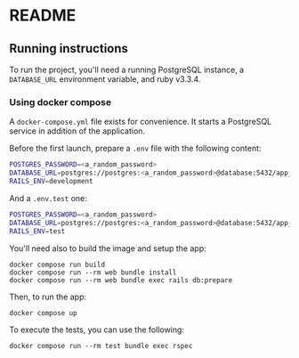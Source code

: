 # README

## Running instructions

To run the project, you'll need a running PostgreSQL instance,
a `DATABASE_URL` environment variable, and ruby v3.3.4.

### Using docker compose

A `docker-compose.yml` file exists for convenience. It starts a
PostgreSQL service in addition of the application.

Before the first launch, prepare a `.env` file with the following content:

```bash
POSTGRES_PASSWORD=<a_random_password>
DATABASE_URL=postgres://postgres:<a_random_password>@database:5432/app_manager_trial_development
RAILS_ENV=development
```

And a `.env.test` one:

```bash
POSTGRES_PASSWORD=<a_random_password>
DATABASE_URL=postgres://postgres:<a_random_password>@database:5432/app_manager_trial_test
RAILS_ENV=test
```

You'll need also to build the image and setup the app:

```shell
docker compose run build
docker compose run --rm web bundle install
docker compose run --rm web bundle exec rails db:prepare
```

Then, to run the app:

```shell
docker compose up
```

To execute the tests, you can use the following:

```shell
docker compose run --rm test bundle exec rspec
```
